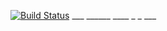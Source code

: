 [![Build Status](https://travis-ci.org/squiremaguire69/django-ecommerce.svg?branch=master)](https://travis-ci.org/squiremaguire69/django-ecommerce)         ___        ______     ____ _                 _  ___  

